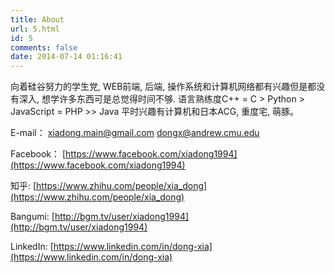 ```yaml
---
title: About
url: 5.html
id: 5
comments: false
date: 2014-07-14 01:16:41
---
```


向着硅谷努力的学生党, WEB前端, 后端, 操作系统和计算机网络都有兴趣但是都没有深入, 想学许多东西可是总觉得时间不够. 语言熟练度C++ = C > Python > JavaScript = PHP >> Java
平时兴趣有计算机和日本ACG, 重度宅, 萌豚。

E-mail：
[xiadong.main@gmail.com](mailto:xiadong.main@gmail.com)
[dongx@andrew.cmu.edu](mailto:dongx@andrew.cmu.edu)

Facebook：
[https://www.facebook.com/xiadong1994](https://www.facebook.com/xiadong1994)

知乎:
[https://www.zhihu.com/people/xia_dong](https://www.zhihu.com/people/xia_dong)

Bangumi:
[http://bgm.tv/user/xiadong1994](http://bgm.tv/user/xiadong1994)

LinkedIn:
[https://www.linkedin.com/in/dong-xia](https://www.linkedin.com/in/dong-xia)